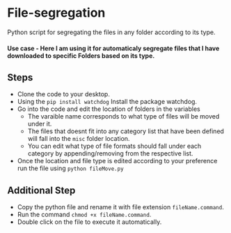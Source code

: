# File-segregation
Python script for segregating the files in any folder according to its type.

#### Use case -  Here I am using it for automaticaly segregate files that I have downloaded to specific Folders based on its type.

## Steps
- Clone the code to your desktop.
- Using the `pip install watchdog` Install the package watchdog.
- Go into the code and edit the location of folders in the variables 
  - The varaible name corresponds to what type of files will be moved under it. 
  - The files that doesnt fit into any category list that have been defined will fall into the `misc` folder location.
  - You can edit what type of file formats should fall under each category by appending/removing from the respective list.
- Once the location and file type is edited according to your preference run the file using `python fileMove.py`

## Additional Step
- Copy the python file and rename it with file extension `fileName.command`.
- Run the command `chmod +x fileName.command`.
- Double click on the file to execute it automatically.
